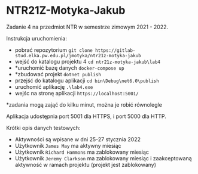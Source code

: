 # NTR21Z-Motyka-Jakub

Zadanie 4 na przedmiot NTR w semestrze zimowym 2021 - 2022.

Instrukcja uruchomienia:
 - pobrać repozytorium `git clone https://gitlab-stud.elka.pw.edu.pl/jmotyka/ntr21z-motyka-jakub`
 - wejść do katalogu projektu 4 `cd ntr21z-motyka-jakub\lab4`
 - *uruchomić bazę danych `docker-compose up`
 - *zbudować projekt `dotnet publish`
 - przejść do katalogu aplikacji `cd bin\Debug\net6.0\publish`
 - uruchomić aplikację `.\lab4.exe`
 - wejśc na stronę aplikacji `https://localhost:5001/`

*zadania mogą zająć do kilku minut, można je robić równolegle

Aplikacja udostępnia port 5001 dla HTTPS, i port 5000 dla HTTP.

Krótki opis danych testowych:
 - Aktywności są wpisane w dni 25-27 stycznia 2022
 - Użytkownik `James May` ma aktywny miesiąc
 - Użytkownik `Richard Hammons` ma zablokowany miesiąc
 - Użytkownik `Jeremy Clarkson` ma zablokowany miesiąc i zaakceptowaną aktywność w ramach projektu (projekt jest zablokowany)
